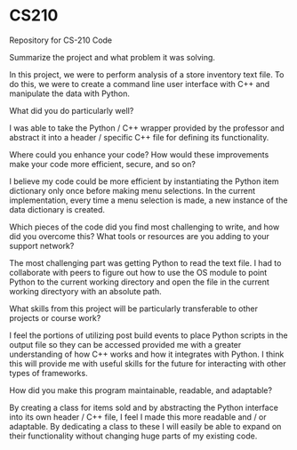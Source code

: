 # CS210
Repository for CS-210 Code

Summarize the project and what problem it was solving.

  In this project, we were to perform analysis of a store inventory text file. To do this, we were to create a command line user interface with C++ and manipulate  the data with Python. 

What did you do particularly well?

  I was able to take the Python / C++ wrapper provided by the professor and abstract it into a header / specific C++ file for defining its functionality. 

Where could you enhance your code? How would these improvements make your code more efficient, secure, and so on?

  I believe my code could be more efficient by instantiating the Python item dictionary only once before making menu selections. In the current implementation, every time a menu selection is made, a new instance of the data dictionary is created.

Which pieces of the code did you find most challenging to write, and how did you overcome this? What tools or resources are you adding to your support network?

  The most challenging part was getting Python to read the text file. I had to collaborate with peers to figure out how to use the OS module to point Python to the current working directory and open the file in the current working directyory with an absolute path.

What skills from this project will be particularly transferable to other projects or course work?

  I feel the portions of utilizing post build events to place Python scripts in the output file so they can be accessed provided me with a greater understanding of how C++ works and how it integrates with Python. I think this will provide me with useful skills for the future for interacting with other types of frameworks.

How did you make this program maintainable, readable, and adaptable?

  By creating a class for items sold and by abstracting the Python interface into its own header / C++ file, I feel I made this more readable and / or adaptable. By dedicating a class to these I will easily be able to expand on their functionality without changing huge parts of my existing code.

